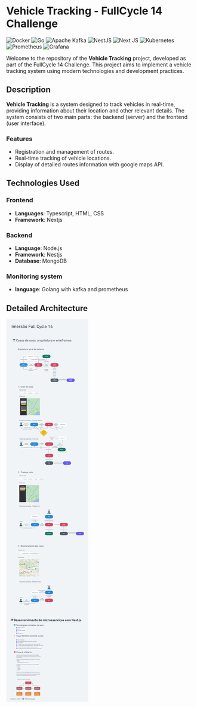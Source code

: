 # Vehicle Tracking - FullCycle 14 Challenge

![Docker](https://img.shields.io/badge/docker-%230db7ed.svg?style=for-the-badge&logo=docker&logoColor=white)
![Go](https://img.shields.io/badge/go-%2300ADD8.svg?style=for-the-badge&logo=go&logoColor=white)
![Apache Kafka](https://img.shields.io/badge/Apache%20Kafka-000?style=for-the-badge&logo=apachekafka)
![NestJS](https://img.shields.io/badge/nestjs-%23E0234E.svg?style=for-the-badge&logo=nestjs&logoColor=white)
![Next JS](https://img.shields.io/badge/Next-black?style=for-the-badge&logo=next.js&logoColor=white)
![Kubernetes](https://img.shields.io/badge/kubernetes-%23326ce5.svg?style=for-the-badge&logo=kubernetes&logoColor=white)
![Prometheus](https://img.shields.io/badge/Prometheus-E6522C?style=for-the-badge&logo=Prometheus&logoColor=white)
![Grafana](https://img.shields.io/badge/grafana-%23F46800.svg?style=for-the-badge&logo=grafana&logoColor=white)


Welcome to the repository of the **Vehicle Tracking** project, developed as part of the FullCycle 14 Challenge. This project aims to implement a vehicle tracking system using modern technologies and development practices.

## Description

**Vehicle Tracking** is a system designed to track vehicles in real-time, providing information about their location and other relevant details. The system consists of two main parts: the backend (server) and the frontend (user interface).

### Features

- Registration and management of routes.
- Real-time tracking of vehicle locations.
- Display of detailed routes information with google maps API.

## Technologies Used

### Frontend

- **Languages**: Typescript, HTML, CSS
- **Framework**: Nextjs

### Backend

- **Language**: Node.js
- **Framework**: Nestjs
- **Database**: MongoDB

### Monitoring system
- **language**: Golang with kafka and prometheus

## Detailed Architecture
![architecture](./slides.png)